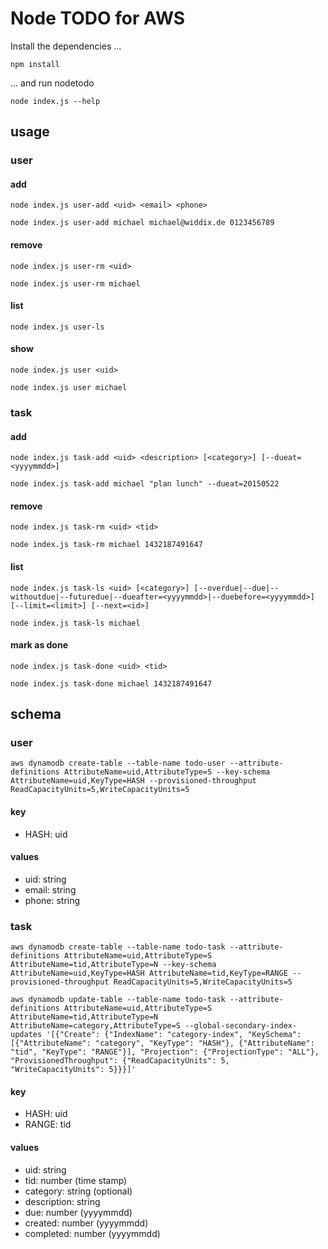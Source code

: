 # Node TODO for AWS

Install the dependencies ...

	npm install

... and run nodetodo

	node index.js --help

## usage

### user

#### add

	node index.js user-add <uid> <email> <phone>

	node index.js user-add michael michael@widdix.de 0123456789

#### remove

	node index.js user-rm <uid>

	node index.js user-rm michael

#### list

	node index.js user-ls

#### show

	node index.js user <uid>

	node index.js user michael

### task

#### add

	node index.js task-add <uid> <description> [<category>] [--dueat=<yyyymmdd>] 

	node index.js task-add michael "plan lunch" --dueat=20150522

####  remove

	node index.js task-rm <uid> <tid>

	node index.js task-rm michael 1432187491647

#### list

	node index.js task-ls <uid> [<category>] [--overdue|--due|--withoutdue|--futuredue|--dueafter=<yyyymmdd>|--duebefore=<yyyymmdd>] [--limit=<limit>] [--next=<id>]

	node index.js task-ls michael

#### mark as done

	node index.js task-done <uid> <tid>

	node index.js task-done michael 1432187491647

## schema

### user

	aws dynamodb create-table --table-name todo-user --attribute-definitions AttributeName=uid,AttributeType=S --key-schema AttributeName=uid,KeyType=HASH --provisioned-throughput ReadCapacityUnits=5,WriteCapacityUnits=5

#### key

* HASH: uid

#### values

* uid: string
* email: string
* phone: string

### task

	aws dynamodb create-table --table-name todo-task --attribute-definitions AttributeName=uid,AttributeType=S AttributeName=tid,AttributeType=N --key-schema AttributeName=uid,KeyType=HASH AttributeName=tid,KeyType=RANGE --provisioned-throughput ReadCapacityUnits=5,WriteCapacityUnits=5

	aws dynamodb update-table --table-name todo-task --attribute-definitions AttributeName=uid,AttributeType=S AttributeName=tid,AttributeType=N AttributeName=category,AttributeType=S --global-secondary-index-updates '[{"Create": {"IndexName": "category-index", "KeySchema": [{"AttributeName": "category", "KeyType": "HASH"}, {"AttributeName": "tid", "KeyType": "RANGE"}], "Projection": {"ProjectionType": "ALL"}, "ProvisionedThroughput": {"ReadCapacityUnits": 5, "WriteCapacityUnits": 5}}}]'

#### key

* HASH: uid
* RANGE: tid

#### values

* uid: string
* tid: number (time stamp)
* category: string (optional)
* description: string
* due: number (yyyymmdd)
* created: number (yyyymmdd)
* completed: number (yyyymmdd)
